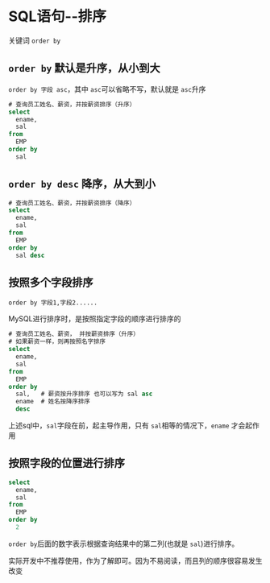 # SQL语句--排序

关键词 `order by`
## `order by` 默认是升序，从小到大

`order by 字段 asc`，其中 `asc`可以省略不写，默认就是 `asc`升序

```sql
# 查询员工姓名、薪资，并按薪资排序（升序）
select
  ename,
  sal
from
  EMP
order by
  sal
```
## `order by desc` 降序，从大到小
```sql
# 查询员工姓名、薪资，并按薪资排序（降序）
select
  ename,
  sal
from
  EMP
order by
  sal desc
```

## 按照多个字段排序
`order by 字段1,字段2......`

MySQL进行排序时，是按照指定字段的顺序进行排序的
```sql
# 查询员工姓名、薪资， 并按薪资排序（升序）
# 如果薪资一样，则再按照名字排序
select
  ename,
  sal
from
  EMP
order by
  sal,   # 薪资按升序排序 也可以写为 sal asc
  ename  # 姓名按降序排序
  desc
```

上述sql中，`sal`字段在前，起主导作用，只有 `sal`相等的情况下，`ename` 才会起作用

## 按照字段的位置进行排序
```sql
select
  ename,
  sal
from
  EMP
order by
  2 
```
`order by`后面的数字表示根据查询结果中的第二列(也就是  `sal`)进行排序。

实际开发中不推荐使用，作为了解即可。因为不易阅读，而且列的顺序很容易发生改变
